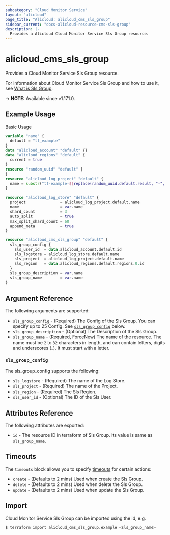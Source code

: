 ```yaml
---
subcategory: "Cloud Monitor Service"
layout: "alicloud"
page_title: "Alicloud: alicloud_cms_sls_group"
sidebar_current: "docs-alicloud-resource-cms-sls-group"
description: |-
  Provides a Alicloud Cloud Monitor Service Sls Group resource.
---
```


# alicloud_cms_sls_group

Provides a Cloud Monitor Service Sls Group resource.

For information about Cloud Monitor Service Sls Group and how to use it, see [What is Sls Group](https://www.alibabacloud.com/help/doc-detail/28608.htm).

-> **NOTE:** Available since v1.171.0.

## Example Usage

Basic Usage

```terraform
variable "name" {
  default = "tf_example"
}
data "alicloud_account" "default" {}
data "alicloud_regions" "default" {
  current = true
}
resource "random_uuid" "default" {
}
resource "alicloud_log_project" "default" {
  name = substr("tf-example-${replace(random_uuid.default.result, "-", "")}", 0, 16)
}

resource "alicloud_log_store" "default" {
  project               = alicloud_log_project.default.name
  name                  = var.name
  shard_count           = 3
  auto_split            = true
  max_split_shard_count = 60
  append_meta           = true
}

resource "alicloud_cms_sls_group" "default" {
  sls_group_config {
    sls_user_id  = data.alicloud_account.default.id
    sls_logstore = alicloud_log_store.default.name
    sls_project  = alicloud_log_project.default.name
    sls_region   = data.alicloud_regions.default.regions.0.id
  }
  sls_group_description = var.name
  sls_group_name        = var.name
}
```
## Argument Reference

The following arguments are supported:

* `sls_group_config` - (Required) The Config of the Sls Group. You can specify up to 25 Config. See [`sls_group_config`](#sls_group_config) below. 
* `sls_group_description` - (Optional) The Description of the Sls Group.
* `sls_group_name` - (Required, ForceNew) The name of the resource. The name must be `2` to `32` characters in length, and can contain letters, digits and underscores (_). It must start with a letter.

### `sls_group_config`

The sls_group_config supports the following: 

* `sls_logstore` - (Required) The name of the Log Store.
* `sls_project` - (Required) The name of the Project.
* `sls_region` - (Required) The Sls Region.
* `sls_user_id` - (Optional) The ID of the Sls User.

## Attributes Reference

The following attributes are exported:

* `id` - The resource ID in terraform of Sls Group. Its value is same as `sls_group_name`.

## Timeouts

The `timeouts` block allows you to specify [timeouts](https://www.terraform.io/docs/configuration-0-11/resources.html#timeouts) for certain actions:

* `create` - (Defaults to 2 mins) Used when create the Sls Group.
* `delete` - (Defaults to 2 mins) Used when delete the Sls Group.
* `update` - (Defaults to 2 mins) Used when update the Sls Group.

## Import

Cloud Monitor Service Sls Group can be imported using the id, e.g.

```shell
$ terraform import alicloud_cms_sls_group.example <sls_group_name>
```